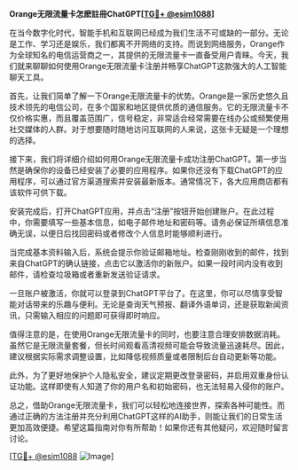 **Orange无限流量卡怎麽註冊ChatGPT[[TG💪+ @esim1088](https://t.me/s/esim1088)]**

在当今数字化时代，智能手机和互联网已经成为我们生活不可或缺的一部分。无论是工作、学习还是娱乐，我们都离不开网络的支持。而说到网络服务，Orange作为全球知名的电信运营商之一，其提供的无限流量卡一直备受用户青睐。今天，我们就来聊聊如何使用Orange无限流量卡注册并畅享ChatGPT这款强大的人工智能聊天工具。

首先，让我们简单了解一下Orange无限流量卡的优势。Orange是一家历史悠久且技术领先的电信公司，在多个国家和地区提供优质的通信服务。它的无限流量卡不仅价格实惠，而且覆盖范围广，信号稳定，非常适合经常需要在线办公或频繁使用社交媒体的人群。对于想要随时随地访问互联网的人来说，这张卡无疑是一个理想的选择。

接下来，我们将详细介绍如何用Orange无限流量卡成功注册ChatGPT。第一步当然是确保你的设备已经安装了必要的应用程序。如果你还没有下载ChatGPT的应用程序，可以通过官方渠道搜索并安装最新版本。通常情况下，各大应用商店都有该软件可供下载。

安装完成后，打开ChatGPT应用，并点击“注册”按钮开始创建账户。在此过程中，你需要填写一些基本信息，如电子邮件地址和密码等。请务必保证所填信息准确无误，以便日后找回密码或者修改个人信息时能够顺利进行。

当完成基本资料输入后，系统会提示你验证邮箱地址。检查刚刚收到的邮件，找到来自ChatGPT的确认链接，点击它以激活你的新账户。如果一段时间内没有收到邮件，请检查垃圾箱或者重新发送验证请求。

一旦账户被激活，你就可以登录到ChatGPT平台了。在这里，你可以尽情享受智能对话带来的乐趣与便利。无论是查询天气预报、翻译外语单词，还是获取新闻资讯，只需输入相应的问题即可获得即时响应。

值得注意的是，在使用Orange无限流量卡的同时，也要注意合理安排数据消耗。虽然它是无限流量套餐，但长时间观看高清视频可能会导致流量迅速耗尽。因此，建议根据实际需求调整设置，比如降低视频质量或者限制后台自动更新等功能。

此外，为了更好地保护个人隐私安全，建议定期更改登录密码，并启用双重身份认证功能。这样即使有人知道了你的用户名和初始密码，也无法轻易入侵你的账户。

总之，借助Orange无限流量卡，我们可以轻松地连接世界，探索各种可能性。而通过正确的方法注册并充分利用ChatGPT这样的AI助手，则能让我们的日常生活更加高效便捷。希望这篇指南对你有所帮助！如果你还有其他疑问，欢迎随时留言讨论。

[[TG💪+ @esim1088](https://t.me/s/esim1088) ![Image](https://i.postimg.cc/4NQfJmqS/Snipaste-2025-05-13-00-14-12.png)]